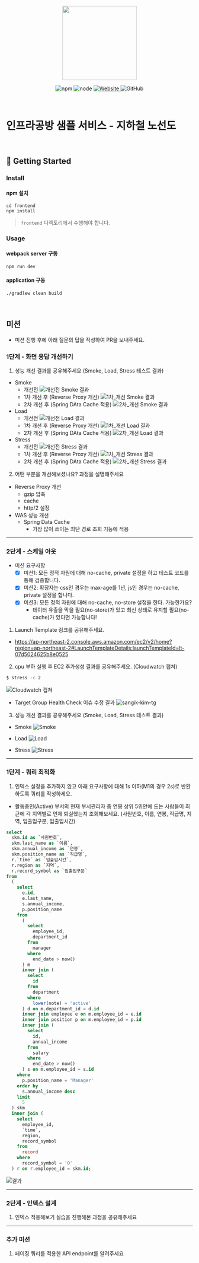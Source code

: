 <p align="center">
    <img width="200px;" src="https://raw.githubusercontent.com/woowacourse/atdd-subway-admin-frontend/master/images/main_logo.png"/>
</p>
<p align="center">
  <img alt="npm" src="https://img.shields.io/badge/npm-%3E%3D%205.5.0-blue">
  <img alt="node" src="https://img.shields.io/badge/node-%3E%3D%209.3.0-blue">
  <a href="https://edu.nextstep.camp/c/R89PYi5H" alt="nextstep atdd">
    <img alt="Website" src="https://img.shields.io/website?url=https%3A%2F%2Fedu.nextstep.camp%2Fc%2FR89PYi5H">
  </a>
  <img alt="GitHub" src="https://img.shields.io/github/license/next-step/atdd-subway-service">
</p>

<br>

# 인프라공방 샘플 서비스 - 지하철 노선도

<br>

## 🚀 Getting Started

### Install

#### npm 설치

```
cd frontend
npm install
```

> `frontend` 디렉토리에서 수행해야 합니다.

### Usage

#### webpack server 구동

```
npm run dev
```

#### application 구동

```
./gradlew clean build
```

<br>

## 미션

* 미션 진행 후에 아래 질문의 답을 작성하여 PR을 보내주세요.

### 1단계 - 화면 응답 개선하기

1. 성능 개선 결과를 공유해주세요 (Smoke, Load, Stress 테스트 결과)

* Smoke
    * 개선전
      ![개선전 Smoke 결과](./loadtest/before/smoke_before.png)
    * 1차 개선 후 (Reverse Proxy 개선)
      ![1차_개선 Smoke 결과](./loadtest/after1/smoke_after1.png)
    * 2차 개선 후 (Spring DAta Cache 적용)
      ![2차_개선 Smoke 결과](./loadtest/after2/smoke_after2.png)
* Load
    * 개선전
      ![개선전 Load 결과](./loadtest/before/load_before.png)
    * 1차 개선 후 (Reverse Proxy 개선)
      ![1차_개선 Load 결과](./loadtest/after1/load_after1.png)
    * 2차 개선 후 (Spring DAta Cache 적용)
      ![2차_개선 Load 결과](./loadtest/after2/load_after2.png)
* Stress
    * 개선전
      ![개선전 Stress 결과](./loadtest/before/stress_before.png)
    * 1차 개선 후 (Reverse Proxy 개선)
      ![1차_개선 Stress 결과](./loadtest/after1/stress_after1.png)
    * 2차 개선 후 (Spring DAta Cache 적용)
      ![2차_개선 Stress 결과](./loadtest/after2/stress_after2.png)

2. 어떤 부분을 개선해보셨나요? 과정을 설명해주세요

* Reverse Proxy 개선
    * gzip 압축
    * cache
    * http/2 설정
* WAS 성능 개선
    * Spring Data Cache
        * 가장 많이 쓰이는 최단 경로 조회 기능에 적용

---

### 2단계 - 스케일 아웃

* 미션 요구사항
    * [X] 미션1: 모든 정적 자원에 대해 no-cache, private 설정을 하고 테스트 코드를 통해 검증합니다.
    * [X] 미션2: 확장자는 css인 경우는 max-age를 1년, js인 경우는 no-cache, private 설정을 합니다.
    * [X] 미션3: 모든 정적 자원에 대해 no-cache, no-store 설정을 한다. 가능한가요?
        * 데이터 유출을 막을 필요(no-store)가 있고 최신 상태로 유지할 필요(no-cache)가 있다면 가능합니다!

1. Launch Template 링크를 공유해주세요.

* https://ap-northeast-2.console.aws.amazon.com/ec2/v2/home?region=ap-northeast-2#LaunchTemplateDetails:launchTemplateId=lt-07d5024625b8e0525

2. cpu 부하 실행 후 EC2 추가생성 결과를 공유해주세요. (Cloudwatch 캡쳐)

```sh
$ stress -c 2
```

![Cloudwatch 캡쳐](./loadtest/sacleout/asg_cloudwatch.png)

* Target Group Health Check 이슈 수정 결과
  ![sangik-kim-tg](./loadtest/sacleout/sangik-kim-tg.png)

3. 성능 개선 결과를 공유해주세요 (Smoke, Load, Stress 테스트 결과)

* Smoke
  ![Smoke](./loadtest/sacleout/smoke.png)

* Load
  ![Load](./loadtest/sacleout/load.png)

* Stress
  ![Stress](./loadtest/sacleout/stress.png)

---

### 1단계 - 쿼리 최적화

1. 인덱스 설정을 추가하지 않고 아래 요구사항에 대해 1s 이하(M1의 경우 2s)로 반환하도록 쿼리를 작성하세요.

- 활동중인(Active) 부서의 현재 부서관리자 중 연봉 상위 5위안에 드는 사람들이 최근에 각 지역별로 언제 퇴실했는지 조회해보세요. (사원번호, 이름, 연봉, 직급명, 지역, 입출입구분, 입출입시간)


```sql
select 
  skm.id as `사원번호`, 
  skm.last_name as `이름`, 
  skm.annual_income as `연봉`, 
  skm.position_name as `직급명`, 
  r.`time` as `입출입시간`, 
  r.region as `지역`, 
  r.record_symbol as `입출입구분` 
from 
  (
    select 
      e.id, 
      e.last_name, 
      s.annual_income, 
      p.position_name 
    from 
      (
        select 
          employee_id, 
          department_id 
        from 
          manager 
        where 
          end_date > now()
      ) m 
      inner join (
        select 
          id 
        from 
          department 
        where 
          lower(note) = 'active'
      ) d on m.department_id = d.id 
      inner join employee e on m.employee_id = e.id 
      inner join position p on m.employee_id = p.id 
      inner join (
        select 
          id, 
          annual_income 
        from 
          salary 
        where 
          end_date > now()
      ) s on m.employee_id = s.id 
    where 
      p.position_name = 'Manager' 
    order by 
      s.annual_income desc 
    limit 
      5
  ) skm 
  inner join (
    select 
      employee_id, 
      `time`, 
      region, 
      record_symbol 
    from 
      record 
    where 
      record_symbol = 'O'
  ) r on r.employee_id = skm.id;

```

![결과](./queryoptimization/query_result.png)


---

### 2단계 - 인덱스 설계

1. 인덱스 적용해보기 실습을 진행해본 과정을 공유해주세요

---

### 추가 미션

1. 페이징 쿼리를 적용한 API endpoint를 알려주세요
